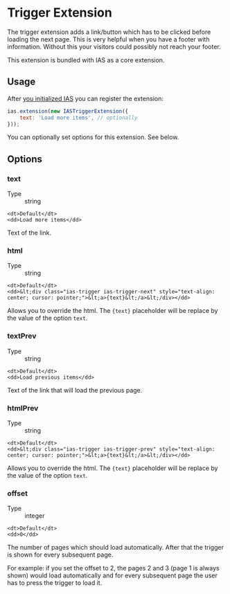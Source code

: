 Trigger Extension
=================

The trigger extension adds a link/button which has to be clicked before loading the next page. This is very helpful when you have a footer with information. Without this your visitors could possibly not reach your footer.

This extension is bundled with IAS as a core extension.

## Usage

After [you initialized IAS](getting-started.html#javascript) you can register the extension:

```javascript
ias.extension(new IASTriggerExtension({
    text: 'Load more items', // optionally
}));
```

You can optionally set options for this extension. See below.


## Options

### text

<dl>
    <dt>Type</dt>
    <dd>string</dd>

    <dt>Default</dt>
    <dd>Load more items</dd>
</dl>

Text of the link.

### html

<dl>
    <dt>Type</dt>
    <dd>string</dd>

    <dt>Default</dt>
    <dd>&lt;div class="ias-trigger ias-trigger-next" style="text-align: center; cursor: pointer;">&lt;a>{text}&lt;/a>&lt;/div></dd>
</dl>

Allows you to override the html. The `{text}` placeholder will be replace by the value of the option `text`.

### textPrev

<dl>
    <dt>Type</dt>
    <dd>string</dd>

    <dt>Default</dt>
    <dd>Load previous items</dd>
</dl>

Text of the link that will load the previous page.

### htmlPrev

<dl>
    <dt>Type</dt>
    <dd>string</dd>

    <dt>Default</dt>
    <dd>&lt;div class="ias-trigger ias-trigger-prev" style="text-align: center; cursor: pointer;">&lt;a>{text}&lt;/a>&lt;/div></dd>
</dl>

Allows you to override the html. The `{text}` placeholder will be replace by the value of the option `text`.

### offset

<dl>
    <dt>Type</dt>
    <dd>integer</dd>

    <dt>Default</dt>
    <dd>0</dd>
</dl>

The number of pages which should load automatically. After that the trigger is shown for every subsequent page.

For example: if you set the offset to 2, the pages 2 and 3 (page 1 is always shown) would load automatically and for every subsequent page the user has to press the trigger to load it.
